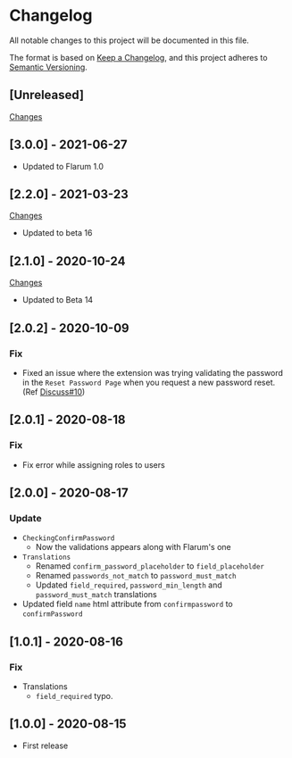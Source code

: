 # Changelog

All notable changes to this project will be documented in this file.

The format is based on [Keep a Changelog](https://keepachangelog.com/en/1.0.0/),
and this project adheres to [Semantic Versioning](https://semver.org/spec/v2.0.0.html).

## [Unreleased]

[Changes](https://github.com/Nearata/flarum-ext-signup-confirm-password/compare/v3.0.0...main)

## [3.0.0] - 2021-06-27

- Updated to Flarum 1.0

## [2.2.0] - 2021-03-23

[Changes](https://github.com/Nearata/flarum-ext-signup-confirm-password/compare/v2.1.0...v2.2.0)

- Updated to beta 16

## [2.1.0] - 2020-10-24

[Changes](https://github.com/Nearata/flarum-ext-signup-confirm-password/compare/v2.0.2...v2.1.0)

- Updated to Beta 14

## [2.0.2] - 2020-10-09

### Fix

- Fixed an issue where the extension was trying validating the password in the `Reset Password Page` when you request a new password reset. (Ref [Discuss#10](https://discuss.flarum.org/d/24689-sign-up-confirm-password/10))

## [2.0.1] - 2020-08-18

### Fix

- Fix error while assigning roles to users

## [2.0.0] - 2020-08-17

### Update

- `CheckingConfirmPassword`
  - Now the validations appears along with Flarum's one
- `Translations`
  - Renamed `confirm_password_placeholder` to `field_placeholder`
  - Renamed `passwords_not_match` to `password_must_match`
  - Updated `field_required`, `password_min_length` and `password_must_match` translations
- Updated field `name` html attribute from `confirmpassword` to `confirmPassword`

## [1.0.1] - 2020-08-16

### Fix

- Translations
  - `field_required` typo.

## [1.0.0] - 2020-08-15

- First release
